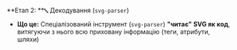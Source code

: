 **Етап 2: **`🔤` Декодування (`svg-parser`)
* **Що це:** Спеціалізований інструмент (`svg-parser`) **"читає" SVG як код**, витягуючи з нього всю приховану інформацію (теги, атрибути, шляхи)